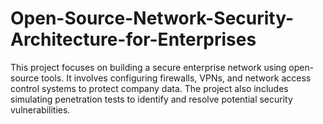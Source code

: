 # Open-Source-Network-Security-Architecture-for-Enterprises
This project focuses on building a secure enterprise network using open-source tools. It involves configuring firewalls, VPNs, and network access control systems to protect company data. The project also includes simulating penetration tests to identify and resolve potential security vulnerabilities.
